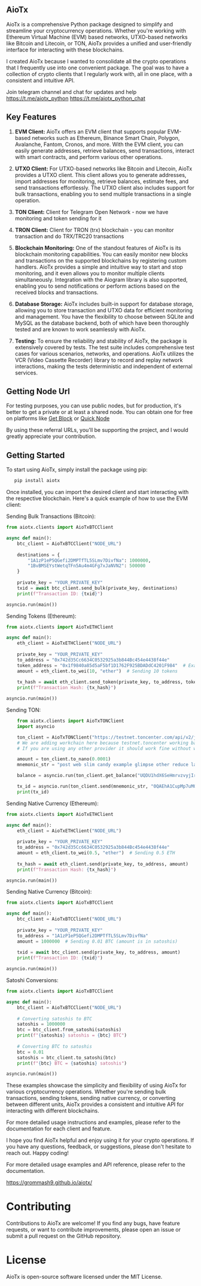 ## AioTx

AioTx is a comprehensive Python package designed to simplify and streamline your cryptocurrency operations. Whether you're working with Ethereum Virtual Machine (EVM) based networks, UTXO-based networks like Bitcoin and Litecoin, or TON, AioTx provides a unified and user-friendly interface for interacting with these blockchains.

I created AioTx because I wanted to consolidate all the crypto operations that I frequently use into one convenient package. The goal was to have a collection of crypto clients that I regularly work with, all in one place, with a consistent and intuitive API.

Join telegram channel and chat for updates and help
https://t.me/aiotx_python
https://t.me/aiotx_python_chat

Key Features
------------

1. **EVM Client:** AioTx offers an EVM client that supports popular EVM-based networks such as Ethereum, Binance Smart Chain, Polygon, Avalanche, Fantom, Cronos, and more. With the EVM client, you can easily generate addresses, retrieve balances, send transactions, interact with smart contracts, and perform various other operations.

2. **UTXO Client:** For UTXO-based networks like Bitcoin and Litecoin, AioTx provides a UTXO client. This client allows you to generate addresses, import addresses for monitoring, retrieve balances, estimate fees, and send transactions effortlessly. The UTXO client also includes support for bulk transactions, enabling you to send multiple transactions in a single operation.

3. **TON Client:** Client for Telegram Open Network - now we have monitoring and token sending for it

4. **TRON Client:** Client for TRON (trx) blockchain - you can monitor transaction and do TRX/TRC20 transactions

5. **Blockchain Monitoring:** One of the standout features of AioTx is its blockchain monitoring capabilities. You can easily monitor new blocks and transactions on the supported blockchains by registering custom handlers. AioTx provides a simple and intuitive way to start and stop monitoring, and it even allows you to monitor multiple clients simultaneously. Integration with the Aiogram library is also supported, enabling you to send notifications or perform actions based on the received blocks and transactions.

6. **Database Storage:** AioTx includes built-in support for database storage, allowing you to store transaction and UTXO data for efficient monitoring and management. You have the flexibility to choose between SQLite and MySQL as the database backend, both of which have been thoroughly tested and are known to work seamlessly with AioTx.

7. **Testing:** To ensure the reliability and stability of AioTx, the package is extensively covered by tests. The test suite includes comprehensive test cases for various scenarios, networks, and operations. AioTx utilizes the VCR (Video Cassette Recorder) library to record and replay network interactions, making the tests deterministic and independent of external services.

Getting Node Url
----------------

For testing purposes, you can use public nodes, but for production, it's better to get a private or at least a shared node. You can obtain one for free on platforms like [Get Block](https://account.getblock.io/sign-in?ref=NWUzNjUzNjktY2EzMy01YzI3LWFlZDUtZjYzYmM1OWU0NmFk) or [Quick Node](https://www.quicknode.com/?via=aiotx)

By using these referral URLs, you'll be supporting the project, and I would greatly appreciate your contribution.


Getting Started
---------------

To start using AioTx, simply install the package using pip:

```python
   pip install aiotx
```

Once installed, you can import the desired client and start interacting with the respective blockchain. Here's a quick example of how to use the EVM client:

Sending Bulk Transactions (Bitcoin):
```python
from aiotx.clients import AioTxBTCClient

async def main():
    btc_client = AioTxBTCClient("NODE_URL")
    
    destinations = {
        "1A1zP1eP5QGefi2DMPTfTL5SLmv7DivfNa": 1000000,
        "1BvBMSEYstWetqTFn5Au4m4GFg7xJaNVN2": 500000
    }
    
    private_key = "YOUR_PRIVATE_KEY"
    txid = await btc_client.send_bulk(private_key, destinations)
    print(f"Transaction ID: {txid}")

asyncio.run(main())
```

Sending Tokens (Ethereum):
```python
from aiotx.clients import AioTxETHClient

async def main():
    eth_client = AioTxETHClient("NODE_URL")
    
    private_key = "YOUR_PRIVATE_KEY"
    to_address = "0x742d35Cc6634C0532925a3b844Bc454e4438f44e"
    token_address = "0x1f9840a85d5aF5bf1D1762F925BDADdC4201F984"  # Example token address (Uniswap)
    amount = eth_client.to_wei(10, "ether")  # Sending 10 tokens
    
    tx_hash = await eth_client.send_token(private_key, to_address, token_address, amount)
    print(f"Transaction Hash: {tx_hash}")

asyncio.run(main())
```

Sending TON:
```python
    from aiotx.clients import AioTxTONClient
    import asyncio

    ton_client = AioTxTONClient("https://testnet.toncenter.com/api/v2/jsonRPC", workchain=0)
    # We are adding workchain here because testnet.toncenter working bad and identify itself as -1 but it should be 0
    # If you are using any other provider it should work fine without workchain param

    amount = ton_client.to_nano(0.0001)
    mnemonic_str = "post web slim candy example glimpse other reduce layer way ordinary hidden dwarf marble fancy gym client soul speed enforce drift huge upset oblige"

    balance = asyncio.run(ton_client.get_balance("UQDU1hdX6SeHmrvzvyjIrLEWUAdJUJar2sw8haIuT_5n-FLh"))

    tx_id = asyncio.run(ton_client.send(mnemonic_str, "0QAEhA1CupMp7uMOUfHHoh7sqAMNu1xQOydf8fQf-ATpkbpT", amount))
    print(tx_id)
```

Sending Native Currency (Ethereum):
```python
from aiotx.clients import AioTxETHClient

async def main():
    eth_client = AioTxETHClient("NODE_URL")
    
    private_key = "YOUR_PRIVATE_KEY"
    to_address = "0x742d35Cc6634C0532925a3b844Bc454e4438f44e"
    amount = eth_client.to_wei(0.5, "ether")  # Sending 0.5 ETH
    
    tx_hash = await eth_client.send(private_key, to_address, amount)
    print(f"Transaction Hash: {tx_hash}")

asyncio.run(main())
```

Sending Native Currency (Bitcoin):
```python
from aiotx.clients import AioTxBTCClient

async def main():
    btc_client = AioTxBTCClient("NODE_URL")
    
    private_key = "YOUR_PRIVATE_KEY"
    to_address = "1A1zP1eP5QGefi2DMPTfTL5SLmv7DivfNa"
    amount = 1000000  # Sending 0.01 BTC (amount is in satoshis)
    
    txid = await btc_client.send(private_key, to_address, amount)
    print(f"Transaction ID: {txid}")

asyncio.run(main())
```

Satoshi Conversions:
```python
from aiotx.clients import AioTxBTCClient

async def main():
    btc_client = AioTxBTCClient("NODE_URL")
    
    # Converting satoshis to BTC
    satoshis = 1000000
    btc = btc_client.from_satoshi(satoshis)
    print(f"{satoshis} satoshis = {btc} BTC")
    
    # Converting BTC to satoshis
    btc = 0.01
    satoshis = btc_client.to_satoshi(btc)
    print(f"{btc} BTC = {satoshis} satoshis")

asyncio.run(main())
```

These examples showcase the simplicity and flexibility of using AioTx for various cryptocurrency operations. Whether you're sending bulk transactions, sending tokens, sending native currency, or converting between different units, AioTx provides a consistent and intuitive API for interacting with different blockchains.


For more detailed usage instructions and examples, please refer to the documentation for each client and feature.

I hope you find AioTx helpful and enjoy using it for your crypto operations. If you have any questions, feedback, or suggestions, please don't hesitate to reach out. Happy coding!

For more detailed usage examples and API reference, please refer to the documentation.

https://grommash9.github.io/aiotx/

# Contributing
Contributions to AioTx are welcome! If you find any bugs, have feature requests, or want to contribute improvements, please open an issue or submit a pull request on the GitHub repository.

# License
AioTx is open-source software licensed under the MIT License.
